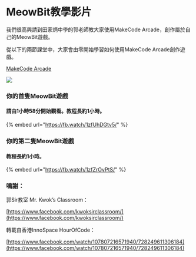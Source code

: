 # MeowBit教學影片

我們很高興請到田家炳中學的郭老師教大家使用MakeCode Arcade，創作屬於自己的MeowBit遊戲。

從以下的兩節課堂中，大家會由零開始學習如何使用MakeCode Arcade創作遊戲。

[MakeCode Arcade](https://arcade.makecode.com/)

![](https://kittenbothk.readthedocs.io/en/latest/\_images/acbanner2.png)

### 你的首隻MeowBit遊戲

#### 請由1小時58分開始觀看。教程長約1小時。

{% embed url="https://fb.watch/1zfUhDGtv5/" %}

### 你的第二隻MeowBit遊戲

#### 教程長約1小時。

{% embed url="https://fb.watch/1zfZrOvPtS/" %}

### 鳴謝：

郭Sir教室 Mr. Kwok’s Classroom：

[https://www.facebook.com/kwoksirclassroom/](https://www.facebook.com/kwoksirclassroom/)

轉載自香港InnoSpace HourOfCode：

[https://www.facebook.com/watch/107807216571940/728249611306184](https://www.facebook.com/watch/107807216571940/728249611306184)
